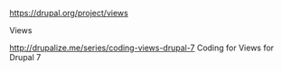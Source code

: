 https://drupal.org/project/views

Views

http://drupalize.me/series/coding-views-drupal-7
Coding for Views for Drupal 7